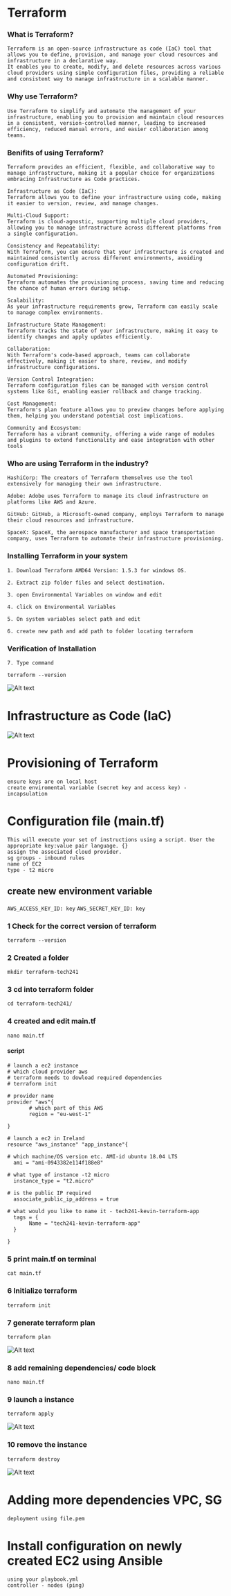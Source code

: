 # Terraform 

### What is Terraform?

```
Terraform is an open-source infrastructure as code (IaC) tool that allows you to define, provision, and manage your cloud resources and infrastructure in a declarative way. 
It enables you to create, modify, and delete resources across various cloud providers using simple configuration files, providing a reliable and consistent way to manage infrastructure in a scalable manner.

```

### Why use Terraform?

```
Use Terraform to simplify and automate the management of your infrastructure, enabling you to provision and maintain cloud resources in a consistent, version-controlled manner, leading to increased efficiency, reduced manual errors, and easier collaboration among teams.
```
### Benifits of using Terraform?

```
Terraform provides an efficient, flexible, and collaborative way to manage infrastructure, making it a popular choice for organizations embracing Infrastructure as Code practices.

Infrastructure as Code (IaC): 
Terraform allows you to define your infrastructure using code, making it easier to version, review, and manage changes.

Multi-Cloud Support: 
Terraform is cloud-agnostic, supporting multiple cloud providers, allowing you to manage infrastructure across different platforms from a single configuration.

Consistency and Repeatability: 
With Terraform, you can ensure that your infrastructure is created and maintained consistently across different environments, avoiding configuration drift.

Automated Provisioning: 
Terraform automates the provisioning process, saving time and reducing the chance of human errors during setup.

Scalability: 
As your infrastructure requirements grow, Terraform can easily scale to manage complex environments.

Infrastructure State Management: 
Terraform tracks the state of your infrastructure, making it easy to identify changes and apply updates efficiently.

Collaboration: 
With Terraform's code-based approach, teams can collaborate effectively, making it easier to share, review, and modify infrastructure configurations.

Version Control Integration: 
Terraform configuration files can be managed with version control systems like Git, enabling easier rollback and change tracking.

Cost Management: 
Terraform's plan feature allows you to preview changes before applying them, helping you understand potential cost implications.

Community and Ecosystem: 
Terraform has a vibrant community, offering a wide range of modules and plugins to extend functionality and ease integration with other tools
```

### Who are using Terraform in the industry?

```
HashiCorp: The creators of Terraform themselves use the tool extensively for managing their own infrastructure.

Adobe: Adobe uses Terraform to manage its cloud infrastructure on platforms like AWS and Azure.

GitHub: GitHub, a Microsoft-owned company, employs Terraform to manage their cloud resources and infrastructure.

SpaceX: SpaceX, the aerospace manufacturer and space transportation company, uses Terraform to automate their infrastructure provisioning.
```

### Installing Terraform in your system 

```
1. Download Terraform AMD64 Version: 1.5.3 for windows OS.

2. Extract zip folder files and select destination.

3. open Environmental Variables on window and edit 

4. click on Environmental Variables 

5. On system variables select path and edit 

6. create new path and add path to folder locating terraform
```

### Verification of Installation 
```
7. Type command  
```

`terraform --version`


![Alt text](<terraform version.png>)

# Infrastructure as Code (IaC)

![Alt text](<Terraform Architecture .png>)


# Provisioning of Terraform
```
ensure keys are on local host 
create enviromental variable (secret key and access key) - incapsulation

```
# Configuration file (main.tf) 
```
This will execute your set of instructions using a script. User the appropriate key:value pair language. {}
assign the associated cloud provider.
sg groups - inbound rules
name of EC2 
type - t2 micro

```
## create new environment variable 

`AWS_ACCESS_KEY_ID: key`
`AWS_SECRET_KEY_ID: key`



###  1 Check for the correct version of terraform
```
terraform --version
```

### 2 Created a folder 
```
mkdir terraform-tech241
```

### 3 cd into terraform folder

```
cd terraform-tech241/
```

### 4 created and edit main.tf 
```
nano main.tf
```
#### script
```
# launch a ec2 instance
# which cloud provider aws
# terraform needs to dowload required dependencies
# terraform init

# provider name
provider "aws"{
       # which part of this AWS
       region = "eu-west-1"

}

# launch a ec2 in Ireland
resource "aws_instance" "app_instance"{

# which machine/OS version etc. AMI-id ubuntu 18.04 LTS
  ami = "ami-0943382e114f188e8"

# what type of instance -t2 micro
  instance_type = "t2.micro"

# is the public IP required
  associate_public_ip_address = true

# what would you like to name it - tech241-kevin-terraform-app
  tags = {
       Name = "tech241-kevin-terraform-app"
  }

}
```

### 5 print main.tf on terminal
```
cat main.tf

```
### 6 Initialize terraform
```
terraform init
```
### 7 generate terraform plan
```
terraform plan
```
![Alt text](<terraform plan.png>)

### 8 add remaining dependencies/ code block
```
nano main.tf
```

### 9 launch a instance 
```
terraform apply
```
![Alt text](<terraform apply.png>)
### 10 remove the instance 
```
terraform destroy
```
![Alt text](<terraform destroyed.png>)

# Adding more dependencies VPC, SG 

`deployment using file.pem`

# Install configuration on newly created EC2 using Ansible 
```
using your playbook.yml 
controller - nodes (ping)
```


